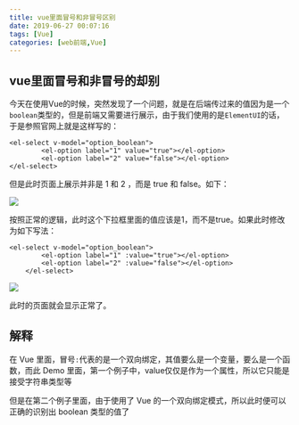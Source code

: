 ```yaml
---
title: vue里面冒号和非冒号区别
date: 2019-06-27 00:07:16
tags: [Vue]
categories: [web前端,Vue]
---
```

## vue里面冒号和非冒号的却别

今天在使用Vue的时候，突然发现了一个问题，就是在后端传过来的值因为是一个`boolean`类型的，但是前端又需要进行展示，由于我们使用的是`ElementUI`的话，于是参照官网上就是这样写的：

```vue
<el-select v-model="option_boolean">
        <el-option label="1" value="true"></el-option>
        <el-option label="2" value="false"></el-option>
</el-select>
```

但是此时页面上展示并非是 1 和 2 ，而是 true 和 false。如下：

![](https://szhtc-1252780558.cos.ap-shanghai.myqcloud.com/%E6%9C%89%E9%81%93%E4%BA%91%E7%AC%94%E8%AE%B0/%E5%B1%8F%E5%B9%95%E5%BF%AB%E7%85%A7%202019-06-26%20%E4%B8%8B%E5%8D%8810.20.15.png)

按照正常的逻辑，此时这个下拉框里面的值应该是1，而不是true。如果此时修改为如下写法：

```vue
<el-select v-model="option_boolean">
        <el-option label="1" :value="true"></el-option>
        <el-option label="2" :value="false"></el-option>
    </el-select>
```

![](https://szhtc-1252780558.cos.ap-shanghai.myqcloud.com/%E5%B1%8F%E5%B9%95%E5%BF%AB%E7%85%A7%202019-06-26%20%E4%B8%8B%E5%8D%8810.22.58.png)

此时的页面就会显示正常了。





## 解释

在 Vue 里面，冒号`:`代表的是一个双向绑定，其值要么是一个变量，要么是一个函数，而此 Demo 里面，第一个例子中，value仅仅是作为一个属性，所以它只能是接受字符串类型等

但是在第二个例子里面，由于使用了 Vue 的一个双向绑定模式，所以此时便可以正确的识别出 boolean 类型的值了